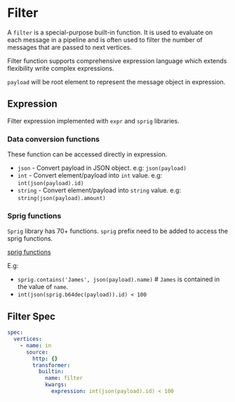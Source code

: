 # Filter

A `filter` is a special-purpose built-in function. It is used to evaluate on each message in a pipeline and
is often used to filter the number of messages that are passed to next vertices.

Filter function supports comprehensive expression language which extends flexibility write complex expressions.

`payload` will be root element to represent the message object in expression.

## Expression

Filter expression implemented with `expr` and `sprig` libraries.

### Data conversion functions

These function can be accessed directly in expression.

- `json` - Convert payload in JSON object. e.g: `json(payload)`
- `int` - Convert element/payload into `int` value. e.g: `int(json(payload).id)`
- `string` - Convert element/payload into `string` value. e.g: `string(json(payload).amount)`

### Sprig functions

`Sprig` library has 70+ functions. `sprig` prefix need to be added to access the sprig functions.

[sprig functions](http://masterminds.github.io/sprig/)

E.g:

- `sprig.contains('James', json(payload).name)` # `James` is contained in the value of `name`.
- `int(json(sprig.b64dec(payload)).id) < 100`

## Filter Spec

```yaml
spec:
  vertices:
    - name: in
      source:
        http: {}
        transformer:
          builtin:
            name: filter
            kwargs:
              expression: int(json(payload).id) < 100
```
